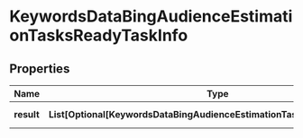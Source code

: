 # KeywordsDataBingAudienceEstimationTasksReadyTaskInfo


## Properties

| Name | Type | Description | Notes |
|------------ | ------------- | ------------- | -------------|
**result** | **List[Optional[KeywordsDataBingAudienceEstimationTasksReadyResultInfo]]** | array of results |[optional]|